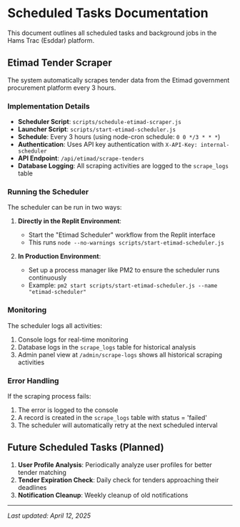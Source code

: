# Scheduled Tasks Documentation

This document outlines all scheduled tasks and background jobs in the Hams Trac (Esddar) platform.

## Etimad Tender Scraper

The system automatically scrapes tender data from the Etimad government procurement platform every 3 hours.

### Implementation Details

- **Scheduler Script**: `scripts/schedule-etimad-scraper.js`
- **Launcher Script**: `scripts/start-etimad-scheduler.js`
- **Schedule**: Every 3 hours (using node-cron schedule: `0 0 */3 * * *`)
- **Authentication**: Uses API key authentication with `X-API-Key: internal-scheduler`
- **API Endpoint**: `/api/etimad/scrape-tenders`
- **Database Logging**: All scraping activities are logged to the `scrape_logs` table

### Running the Scheduler

The scheduler can be run in two ways:

1. **Directly in the Replit Environment**:
   - Start the "Etimad Scheduler" workflow from the Replit interface
   - This runs `node --no-warnings scripts/start-etimad-scheduler.js`

2. **In Production Environment**:
   - Set up a process manager like PM2 to ensure the scheduler runs continuously
   - Example: `pm2 start scripts/start-etimad-scheduler.js --name "etimad-scheduler"`

### Monitoring

The scheduler logs all activities:

1. Console logs for real-time monitoring
2. Database logs in the `scrape_logs` table for historical analysis
3. Admin panel view at `/admin/scrape-logs` shows all historical scraping activities

### Error Handling

If the scraping process fails:

1. The error is logged to the console
2. A record is created in the `scrape_logs` table with status = 'failed'
3. The scheduler will automatically retry at the next scheduled interval

## Future Scheduled Tasks (Planned)

1. **User Profile Analysis**: Periodically analyze user profiles for better tender matching
2. **Tender Expiration Check**: Daily check for tenders approaching their deadlines
3. **Notification Cleanup**: Weekly cleanup of old notifications

---

*Last updated: April 12, 2025*